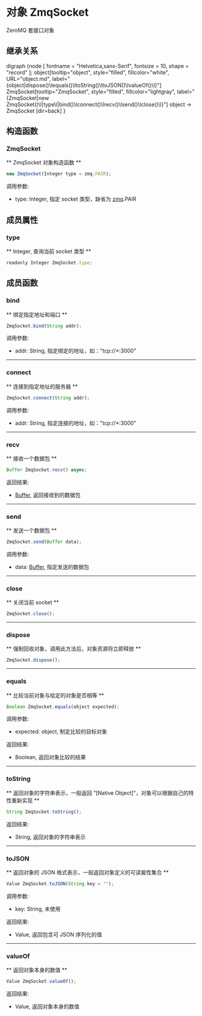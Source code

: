 # 对象 ZmqSocket
ZeroMQ 套接口对象

## 继承关系
<dot>digraph {node [ fontname = "Helvetica,sans-Serif", fontsize = 10, shape = "record" ];
object[tooltip="object", style="filled", fillcolor="white", URL="object.md", label="{object|dispose()\lequals()\ltoString()\ltoJSON()\lvalueOf()\l}"]
ZmqSocket[tooltip="ZmqSocket", style="filled", fillcolor="lightgray", label="{ZmqSocket|new ZmqSocket()\l|type\l|bind()\lconnect()\lrecv()\lsend()\lclose()\l}"]
object -> ZmqSocket [dir=back]
}</dot>

## 构造函数
        
### ZmqSocket
** ZmqSocket 对象构造函数 **

```JavaScript
new ZmqSocket(Integer type = zmq.PAIR);
```

调用参数:
* type: Integer, 指定 socket 类型，缺省为 [zmq](../../module/ifs/zmq.md).PAIR

## 成员属性
        
### type
** Integer, 查询当前 socket 类型 **

```JavaScript
readonly Integer ZmqSocket.type;
```

## 成员函数
        
### bind
** 绑定指定地址和端口 **

```JavaScript
ZmqSocket.bind(String addr);
```

调用参数:
* addr: String, 指定绑定的地址，如："tcp://*:3000"

--------------------------
### connect
** 连接到指定地址的服务器 **

```JavaScript
ZmqSocket.connect(String addr);
```

调用参数:
* addr: String, 指定连接的地址，如："tcp://*:3000"

--------------------------
### recv
** 接收一个数据包 **

```JavaScript
Buffer ZmqSocket.recv() async;
```

返回结果:
* [Buffer](Buffer.md), 返回接收到的数据包

--------------------------
### send
** 发送一个数据包 **

```JavaScript
ZmqSocket.send(Buffer data);
```

调用参数:
* data: [Buffer](Buffer.md), 指定发送的数据包

--------------------------
### close
** 关闭当前 socket **

```JavaScript
ZmqSocket.close();
```

--------------------------
### dispose
** 强制回收对象，调用此方法后，对象资源将立即释放 **

```JavaScript
ZmqSocket.dispose();
```

--------------------------
### equals
** 比较当前对象与给定的对象是否相等 **

```JavaScript
Boolean ZmqSocket.equals(object expected);
```

调用参数:
* expected: object, 制定比较的目标对象

返回结果:
* Boolean, 返回对象比较的结果

--------------------------
### toString
** 返回对象的字符串表示，一般返回 "[Native Object]"，对象可以根据自己的特性重新实现 **

```JavaScript
String ZmqSocket.toString();
```

返回结果:
* String, 返回对象的字符串表示

--------------------------
### toJSON
** 返回对象的 JSON 格式表示，一般返回对象定义的可读属性集合 **

```JavaScript
Value ZmqSocket.toJSON(String key = "");
```

调用参数:
* key: String, 未使用

返回结果:
* Value, 返回包含可 JSON 序列化的值

--------------------------
### valueOf
** 返回对象本身的数值 **

```JavaScript
Value ZmqSocket.valueOf();
```

返回结果:
* Value, 返回对象本身的数值

